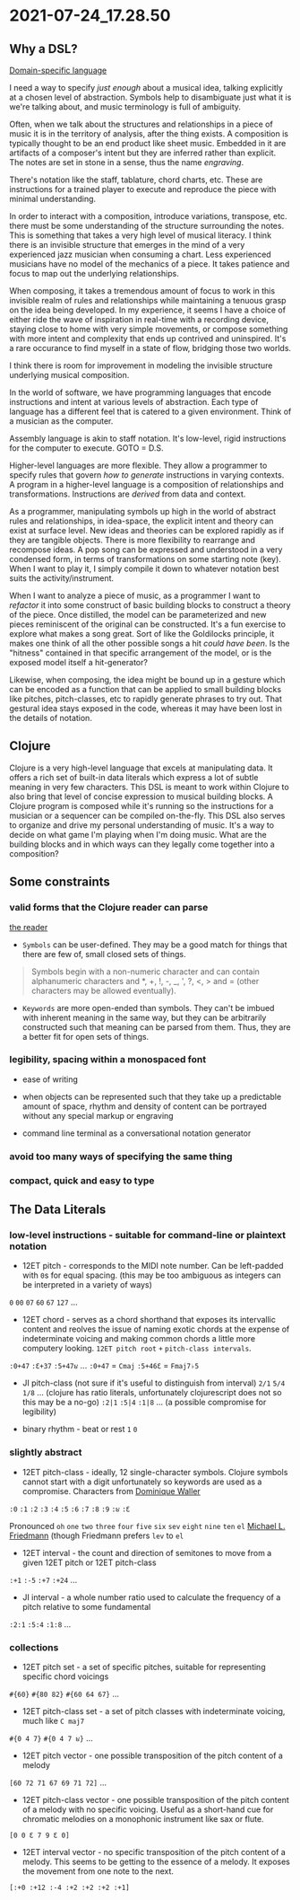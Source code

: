 # 2021-07-24_17.28.50


## Why a DSL? 
[Domain-specific language](https://en.wikipedia.org/wiki/Domain-specific_language)

I need a way to specify _just enough_ about a musical idea, talking explicitly at a chosen level of abstraction. Symbols help to disambiguate just what it is we're talking about, and music terminology is full of ambiguity.

Often, when we talk about the structures and relationships in a piece of music it is in the territory of analysis, after the thing exists. A composition is typically thought to be an end product like sheet music. Embedded in it are artifacts of a composer's intent but they are inferred rather than explicit. The notes are set in stone in a sense, thus the name _engraving_.

There's notation like the staff, tablature, chord charts, etc. These are instructions for a trained player to execute and reproduce the piece with minimal understanding.

In order to interact with a composition, introduce variations, transpose, etc. there must be some understanding of the structure surrounding the notes. This is something that takes a very high level of musical literacy. I think there is an invisible structure that emerges in the mind of a very experienced jazz musician when consuming a chart. Less experienced musicians have no model of the mechanics of a piece. It takes patience and focus to map out the underlying relationships.

When composing, it takes a tremendous amount of focus to work in this invisible realm of rules and relationships while maintaining a tenuous grasp on the idea being developed. In my experience, it seems I have a choice of either ride the wave of inspiration in real-time with a recording device, staying close to home with very simple movements, or compose something with more intent and complexity that ends up contrived and uninspired. It's a rare occurance to find myself in a state of flow, bridging those two worlds.

I think there is room for improvement in modeling the invisible structure underlying musical composition.

In the world of software, we have programming languages that encode instructions and intent at various levels of abstraction. Each type of language has a different feel that is catered to a given environment. Think of a musician as the computer. 

Assembly language is akin to staff notation. It's low-level, rigid instructions for the computer to execute. GOTO = D.S. 

Higher-level languages are more flexible. They allow a programmer to specify rules that govern _how to generate_ instructions in varying contexts. A program in a higher-level language is a composition of relationships and transformations. Instructions are _derived_ from data and context.

As a programmer, manipulating symbols up high in the world of abstract rules and relationships, in idea-space, the explicit intent and theory can exist at surface level. New ideas and theories can be explored rapidly as if they are tangible objects. There is more flexibility to rearrange and recompose ideas. A pop song can be expressed and understood in a very condensed form, in terms of transformations on some starting note (key). When I want to play it, I simply compile it down to whatever notation best suits the activity/instrument.

When I want to analyze a piece of music, as a programmer I want to _refactor_ it into some construct of basic building blocks to construct a theory of the piece. Once distilled, the model can be parameterized and new pieces reminiscent of the original can be constructed. It's a fun exercise to explore what makes a song great. Sort of like the Goldilocks principle, it makes one think of all the other possible songs a hit _could have been_. Is the "hitness" contained in that specific arrangement of the model, or is the exposed model itself a hit-generator?

Likewise, when composing, the idea might be bound up in a gesture which can be encoded as a function that can be applied to small building blocks like pitches, pitch-classes, etc to rapidly generate phrases to try out. That gestural idea stays exposed in the code, whereas it may have been lost in the details of notation.

## Clojure

Clojure is a very high-level language that excels at manipulating data. It offers a rich set of built-in data literals which express a lot of subtle meaning in very few characters. This DSL is meant to work within Clojure to also bring that level of concise expression to musical building blocks. A Clojure program is composed while it's running so the instructions for a musician or a sequencer can be compiled on-the-fly. This DSL also serves to organize and drive my personal understanding of music. It's a way to decide on what game I'm playing when I'm doing music. What are the building blocks and in which ways can they legally come together into a composition?

## Some constraints

### valid forms that the Clojure reader can parse

[the reader](https://clojure.org/reference/reader)

* `Symbols` can be user-defined. They may be a good match for things that there are few of, small closed sets of things.

> Symbols begin with a non-numeric character and can contain alphanumeric characters and *, +, !, -, _, ', ?, <, > and = (other characters may be allowed eventually).

* `Keywords` are more open-ended than symbols. They can't be imbued with inherent meaning in the same way, but they can be arbitrarily constructed such that meaning can be parsed from them. Thus, they are a better fit for open sets of things.

### legibility, spacing within a monospaced font

* ease of writing

* when objects can be represented such that they take up a predictable amount of space, rhythm and density of content can be portrayed without any special markup or engraving

* command line terminal as a conversational notation generator 

### avoid too many ways of specifying the same thing

### compact, quick and easy to type

## The Data Literals

### low-level instructions - suitable for command-line or plaintext notation

* 12ET pitch - corresponds to the MIDI note number. Can be left-padded with `0`s for equal spacing. (this may be too ambiguous as integers can be interpreted in a variety of ways)

`0` `00` `07` `60` `67` `127` ...

* 12ET chord - serves as a chord shorthand that exposes its intervallic content and reolves the issue of naming exotic chords at the expense of indeterminate voicing and making common chords a little more computery looking. `12ET pitch root` `+` `pitch-class intervals`. 

`:0+47` `:Ɛ+37` `:5+47૪` ...
`:0+47` = `Cmaj`
`:5+46Ɛ` = `Fmaj7♭5`

* JI pitch-class (not sure if it's useful to distinguish from interval)
`2/1` `5/4` `1/8` ... (clojure has ratio literals, unfortunately clojurescript does not so this may be a no-go)
`:2|1` `:5|4` `:1|8` ... (a possible compromise for legibility)

* binary rhythm - beat or rest
`1` `0`

### slightly abstract

* 12ET pitch-class - ideally, 12 single-character symbols. Clojure symbols cannot start with a digit unfortunately so keywords are used as a compromise. Characters from [Dominique Waller](http://musicnotation.org/wp-content/uploads/2013/03/Waller_single_digit_symbols.pdf)

`:0` `:1` `:2` `:3` `:4` `:5` `:6` `:7` `:8` `:9` `:૪` `:Ɛ`

Pronounced `oh` `one` `two` `three` `four` `five` `six` `sev` `eight` `nine` `ten` `el` [Michael L. Friedmann](https://yalebooks.yale.edu/book/9780300045376/ear-training-twentieth-century-music) (though Friedmann prefers `lev` to `el`

* 12ET interval - the count and direction of semitones to move from a given 12ET pitch or 12ET pitch-class

`:+1` `:-5` `:+7` `:+24` ...

* JI interval - a whole number ratio used to calculate the frequency of a pitch relative to some fundamental

`:2:1` `:5:4` `:1:8` ...

### collections

* 12ET pitch set - a set of specific pitches, suitable for representing specific chord voicings

`#{60}` `#{80 82}`  `#{60 64 67}` ...

* 12ET pitch-class set - a set of pitch classes with indeterminate voicing, much like `C maj7`

`#{0 4 7}` `#{0 4 7 ૪}` ...

* 12ET pitch vector - one possible transposition of the pitch content of a melody

`[60 72 71 67 69 71 72]` ...

* 12ET pitch-class vector - one possible transposition of the pitch content of a melody with no specific voicing. Useful as a short-hand cue for chromatic melodies on a monophonic instrument like sax or flute.

`[0 0 Ɛ 7 9 Ɛ 0]`

* 12ET interval vector - no specific transposition of the pitch content of a melody. This seems to be getting to the essence of a melody. It exposes the movement from one note to the next.

`[:+0 :+12 :-4 :+2 :+2 :+2 :+1]`
